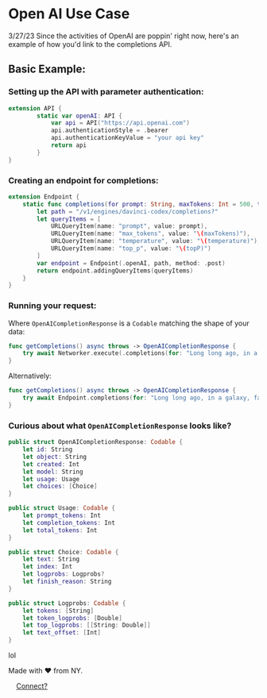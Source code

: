 # Open AI Use Case

3/27/23
Since the activities of OpenAI are poppin' right now, here's an example of how you'd link to the completions API.

## Basic Example:

### Setting up the API with parameter authentication:
```swift
extension API {
        static var openAI: API {
            var api = API("https://api.openai.com")
            api.authenticationStyle = .bearer
            api.authenticationKeyValue = "your api key"
            return api
        }
}
```

### Creating an endpoint for completions:

```swift
extension Endpoint {
    static func completions(for prompt: String, maxTokens: Int = 500, temperature: Float = 0.5, topP: Float = 1.0) -> Endpoint {
        let path = "/v1/engines/davinci-codex/completions?"
        let queryItems = [
            URLQueryItem(name: "prompt", value: prompt),
            URLQueryItem(name: "max_tokens", value: "\(maxTokens)"),
            URLQueryItem(name: "temperature", value: "\(temperature)"),
            URLQueryItem(name: "top_p", value: "\(topP)")
        ]
        var endpoint = Endpoint(.openAI, path, method: .post)
        return endpoint.addingQueryItems(queryItems)
    }
}
```

### Running your request:
Where `OpenAICompletionResponse` is a `Codable` matching the shape of your data:
```swift
func getCompletions() async throws -> OpenAICompletionResponse {
    try await Networker.execute(.completions(for: "Long long ago, in a galaxy, far far away"))
}
```
Alternatively:
```swift
func getCompletions() async throws -> OpenAICompletionResponse { 
    try await Endpoint.completions(for: "Long long ago, in a galaxy, far far away").run()
}
```

### Curious about what `OpenAICompletionResponse` looks like?
```swift
public struct OpenAICompletionResponse: Codable {
    let id: String
    let object: String
    let created: Int
    let model: String
    let usage: Usage
    let choices: [Choice]
}

public struct Usage: Codable {
    let prompt_tokens: Int
    let completion_tokens: Int
    let total_tokens: Int
}

public struct Choice: Codable {
    let text: String
    let index: Int
    let logprobs: Logprobs?
    let finish_reason: String
}

public struct Logprobs: Codable {
    let tokens: [String]
    let token_logprobs: [Double]
    let top_logprobs: [[String: Double]]
    let text_offset: [Int]
}
```
lol

Made with ❤️ from NY.

<img src="https://img.icons8.com/tiny-color/512/twitter.png"  width="12" height="12"> [Connect?](https://twitter.com/definitelyrafi)

